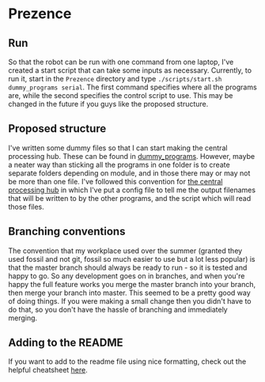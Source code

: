 # Prezence

## Run
So that the robot can be run with one command from one laptop, I've created a start script that can take some inputs as necessary. Currently, to run it, start in the `Prezence` directory and type `./scripts/start.sh dummy_programs serial`. The first command specifies where all the programs are, while the second specifies the control script to use. This may be changed in the future if you guys like the proposed structure. 

## Proposed structure
I've written some dummy files so that I can start making the central processing hub. These can be found in [dummy_programs](dummy_programs). However, maybe a neater way than sticking all the programs in one folder is to create separate folders depending on module, and in those there may or may not be more than one file. I've followed this convention for [the central processing hub](central_proc) in which I've put a config file to tell me the output filenames that will be written to by the other programs, and the script which will read those files.

## Branching conventions
The convention that my workplace used over the summer (granted they used fossil and not git, fossil so much easier to use but a lot less popular) is that the master branch should always be ready to run - so it is tested and happy to go. So any development goes on in branches, and when you're happy the full feature works you merge the master branch into your branch, then merge your branch into master. This seemed to be a pretty good way of doing things. If you were making a small change then you didn't have to do that, so you don't have the hassle of branching and immediately merging.

## Adding to the README
If you want to add to the readme file using nice formatting, check out the helpful cheatsheet [here](https://github.com/adam-p/markdown-here/wiki/Markdown-Cheatsheet).